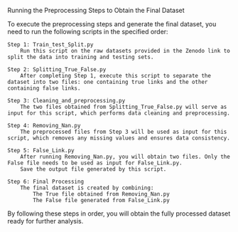 Running the Preprocessing Steps to Obtain the Final Dataset

To execute the preprocessing steps and generate the final dataset, you need to run the following scripts in the specified order:

    Step 1: Train_test_Split.py
        Run this script on the raw datasets provided in the Zenodo link to split the data into training and testing sets.

    Step 2: Splitting_True_False.py
        After completing Step 1, execute this script to separate the dataset into two files: one containing true links and the other containing false links.

    Step 3: Cleaning_and_preprocessing.py
        The two files obtained from Splitting_True_False.py will serve as input for this script, which performs data cleaning and preprocessing.

    Step 4: Removing_Nan.py
        The preprocessed files from Step 3 will be used as input for this script, which removes any missing values and ensures data consistency.

    Step 5: False_Link.py
        After running Removing_Nan.py, you will obtain two files. Only the False file needs to be used as input for False_Link.py.
        Save the output file generated by this script.

    Step 6: Final Processing
        The final dataset is created by combining:
            The True file obtained from Removing_Nan.py
            The False file generated from False_Link.py

By following these steps in order, you will obtain the fully processed dataset ready for further analysis.